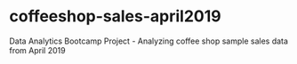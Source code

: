 # coffeeshop-sales-april2019
Data Analytics Bootcamp Project - Analyzing coffee shop sample sales data from April 2019
